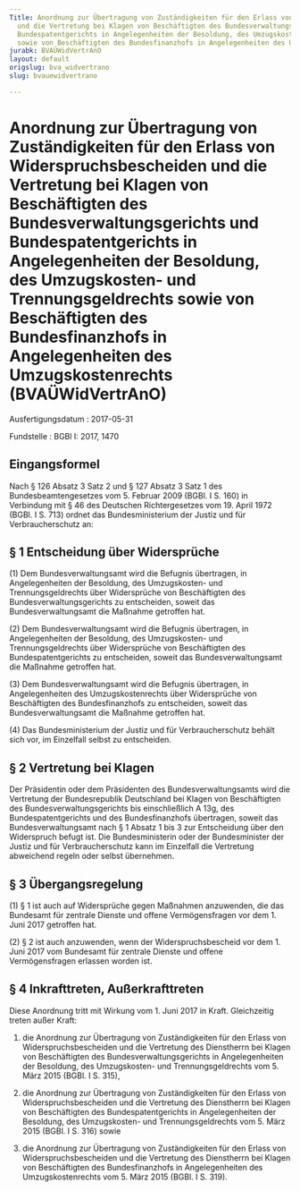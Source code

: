 ```yaml
---
Title: Anordnung zur Übertragung von Zuständigkeiten für den Erlass von Widerspruchsbescheiden
  und die Vertretung bei Klagen von Beschäftigten des Bundesverwaltungsgerichts und
  Bundespatentgerichts in Angelegenheiten der Besoldung, des Umzugskosten- und Trennungsgeldrechts
  sowie von Beschäftigten des Bundesfinanzhofs in Angelegenheiten des Umzugskostenrechts
jurabk: BVAÜWidVertrAnO
layout: default
origslug: bva_widvertrano
slug: bvauewidvertrano

---
```


# Anordnung zur Übertragung von Zuständigkeiten für den Erlass von Widerspruchsbescheiden und die Vertretung bei Klagen von Beschäftigten des Bundesverwaltungsgerichts und Bundespatentgerichts in Angelegenheiten der Besoldung, des Umzugskosten- und Trennungsgeldrechts sowie von Beschäftigten des Bundesfinanzhofs in Angelegenheiten des Umzugskostenrechts (BVAÜWidVertrAnO)

Ausfertigungsdatum
:   2017-05-31

Fundstelle
:   BGBl I: 2017, 1470


## Eingangsformel

Nach § 126 Absatz 3 Satz 2 und § 127 Absatz 3 Satz 1 des
Bundesbeamtengesetzes vom 5. Februar 2009 (BGBl. I S. 160) in
Verbindung mit § 46 des Deutschen Richtergesetzes vom 19. April 1972
(BGBl. I S. 713) ordnet das Bundesministerium der Justiz und für
Verbraucherschutz an:


## § 1 Entscheidung über Widersprüche

(1) Dem Bundesverwaltungsamt wird die Befugnis übertragen, in
Angelegenheiten der Besoldung, des Umzugskosten- und
Trennungsgeldrechts über Widersprüche von Beschäftigten des
Bundesverwaltungsgerichts zu entscheiden, soweit das
Bundesverwaltungsamt die Maßnahme getroffen hat.

(2) Dem Bundesverwaltungsamt wird die Befugnis übertragen, in
Angelegenheiten der Besoldung, des Umzugskosten- und
Trennungsgeldrechts über Widersprüche von Beschäftigten des
Bundespatentgerichts zu entscheiden, soweit das Bundesverwaltungsamt
die Maßnahme getroffen hat.

(3) Dem Bundesverwaltungsamt wird die Befugnis übertragen, in
Angelegenheiten des Umzugskostenrechts über Widersprüche von
Beschäftigten des Bundesfinanzhofs zu entscheiden, soweit das
Bundesverwaltungsamt die Maßnahme getroffen hat.

(4) Das Bundesministerium der Justiz und für Verbraucherschutz behält
sich vor, im Einzelfall selbst zu entscheiden.


## § 2 Vertretung bei Klagen

Der Präsidentin oder dem Präsidenten des Bundesverwaltungsamts wird
die Vertretung der Bundesrepublik Deutschland bei Klagen von
Beschäftigten des Bundesverwaltungsgerichts bis einschließlich A 13g,
des Bundespatentgerichts und des Bundesfinanzhofs übertragen, soweit
das Bundesverwaltungsamt nach § 1 Absatz 1 bis 3 zur Entscheidung über
den Widerspruch befugt ist. Die Bundesministerin oder der
Bundesminister der Justiz und für Verbraucherschutz kann im Einzelfall
die Vertretung abweichend regeln oder selbst übernehmen.


## § 3 Übergangsregelung

(1) § 1 ist auch auf Widersprüche gegen Maßnahmen anzuwenden, die das
Bundesamt für zentrale Dienste und offene Vermögensfragen vor dem 1.
Juni 2017 getroffen hat.

(2) § 2 ist auch anzuwenden, wenn der Widerspruchsbescheid vor dem 1.
Juni 2017 vom Bundesamt für zentrale Dienste und offene
Vermögensfragen erlassen worden ist.


## § 4 Inkrafttreten, Außerkrafttreten

Diese Anordnung tritt mit Wirkung vom 1. Juni 2017 in Kraft.
Gleichzeitig treten außer Kraft:

1.  die Anordnung zur Übertragung von Zuständigkeiten für den Erlass von
    Widerspruchsbescheiden und die Vertretung des Dienstherrn bei Klagen
    von Beschäftigten des Bundesverwaltungsgerichts in Angelegenheiten der
    Besoldung, des Umzugskosten- und Trennungsgeldrechts vom 5. März 2015
    (BGBl. I S. 315),


2.  die Anordnung zur Übertragung von Zuständigkeiten für den Erlass von
    Widerspruchsbescheiden und die Vertretung des Dienstherrn bei Klagen
    von Beschäftigten des Bundespatentgerichts in Angelegenheiten der
    Besoldung, des Umzugskosten- und Trennungsgeldrechts vom 5. März 2015
    (BGBl. I S. 316) sowie


3.  die Anordnung zur Übertragung von Zuständigkeiten für den Erlass von
    Widerspruchsbescheiden und die Vertretung des Dienstherrn bei Klagen
    von Beschäftigten des Bundesfinanzhofs in Angelegenheiten des
    Umzugskostenrechts vom 5. März 2015 (BGBl. I S. 319).




